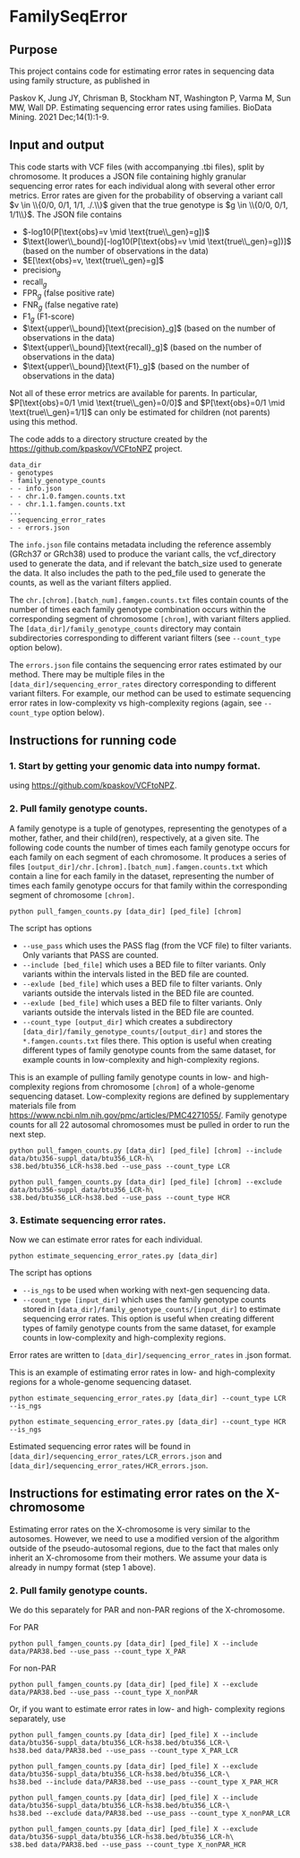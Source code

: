 # FamilySeqError

## Purpose
This project contains code for estimating error rates in sequencing data using family structure, as published in

Paskov K, Jung JY, Chrisman B, Stockham NT, Washington P, Varma M, Sun MW, Wall DP. Estimating sequencing error rates using families. BioData Mining. 2021 Dec;14(1):1-9.

## Input and output
This code starts with VCF files (with accompanying .tbi files), split by chromosome. It produces a JSON file containing highly granular sequencing error rates for each individual along with several other error metrics. Error rates are given for the probability of observing a variant call $v \in \\{0/0, 0/1, 1/1, ./.\\}$ given that the true genotype is $g \in \\{0/0, 0/1, 1/1\\}$. The JSON file contains

- $-log10(P[\text{obs}=v \mid \text{true\\_gen}=g])$
- $\text{lower\\_bound}[-log10(P[\text{obs}=v \mid \text{true\\_gen}=g])]$ (based on the number of observations in the data)
- $E[\text{obs}=v, \text{true\\_gen}=g]$
- $\text{precision}_g$
- $\text{recall}_g$
- $\text{FPR}_g$ (false positive rate)
- $\text{FNR}_g$ (false negative rate)
- $\text{F1}_g$ (F1-score)
- $\text{upper\\_bound}[\text{precision}_g]$ (based on the number of observations in the data)
- $\text{upper\\_bound}[\text{recall}_g]$ (based on the number of observations in the data)
- $\text{upper\\_bound}[\text{F1}_g]$ (based on the number of observations in the data)

Not all of these error metrics are available for parents. In particular, $P[\text{obs}=0/1 \mid \text{true\\_gen}=0/0]$ and $P[\text{obs}=0/1 \mid \text{true\\_gen}=1/1]$ can only be estimated for children (not parents) using this method.

The code adds to a directory structure created by the https://github.com/kpaskov/VCFtoNPZ project.

```
data_dir
- genotypes
- family_genotype_counts
- - info.json
- - chr.1.0.famgen.counts.txt
- - chr.1.1.famgen.counts.txt
...
- sequencing_error_rates
- - errors.json
```

The `info.json` file contains metadata including the reference assembly (GRch37 or GRch38) used to produce the variant calls, the vcf_directory used to generate the data, and if relevant the batch_size used to generate the data. It also includes the path to the ped_file used to generate the counts, as well as the variant filters applied.

The `chr.[chrom].[batch_num].famgen.counts.txt` files contain counts of the number of times each family genotype combination occurs within the corresponding segment of chromosome `[chrom]`, with variant filters applied. The `[data_dir]/family_genotype_counts` directory may contain subdirectories corresponding to different variant filters (see `--count_type` option below).

The `errors.json` file contains the sequencing error rates estimated by our method. There may be multiple files in the `[data_dir]/sequencing_error_rates` directory corresponding to different variant filters. For example, our method can be used to estimate sequencing error rates in low-complexity vs high-complexity regions (again, see `--count_type` option below).

## Instructions for running code
### 1. Start by getting your genomic data into numpy format.
using https://github.com/kpaskov/VCFtoNPZ. 

### 2. Pull family genotype counts.
A family genotype is a tuple of genotypes, representing the genotypes of a mother, father, and their child(ren), respectively, at a given site. The following code counts the number of times each family genotype occurs for each family on each segment of each chromosome. It produces a series of files `[output_dir]/chr.[chrom].[batch_num].famgen.counts.txt` which contain a line for each family in the dataset, representing the number of times each family genotype occurs for that family within the corresponding segment of chromosome `[chrom]`.

```
python pull_famgen_counts.py [data_dir] [ped_file] [chrom]
```

The script has options 
- `--use_pass` which uses the PASS flag (from the VCF file) to filter variants. Only variants that PASS are counted.
- `--include [bed_file]` which uses a BED file to filter variants. Only variants within the intervals listed in the BED file are counted.
- `--exlude [bed_file]` which uses a BED file to filter variants. Only variants outside the intervals listed in the BED file are counted.
- `--exlude [bed_file]` which uses a BED file to filter variants. Only variants outside the intervals listed in the BED file are counted.
- `--count_type [output_dir]` which creates a subdirectory `[data_dir]/family_genotype_counts/[output_dir]` and stores the `*.famgen.counts.txt` files there. This option is useful when creating different types of family genotype counts from the same dataset, for example counts in low-complexity and high-complexity regions.

This is an example of pulling family genotype counts in low- and high- complexity regions from chromosome `[chrom]` of a whole-genome sequencing dataset. Low-complexity regions are defined by supplementary materials file from https://www.ncbi.nlm.nih.gov/pmc/articles/PMC4271055/. Family genotype counts for all 22 autosomal chromosomes must be pulled in order to run the next step.

```
python pull_famgen_counts.py [data_dir] [ped_file] [chrom] --include data/btu356-suppl_data/btu356_LCR-h\
s38.bed/btu356_LCR-hs38.bed --use_pass --count_type LCR                                                                                     

python pull_famgen_counts.py [data_dir] [ped_file] [chrom] --exclude data/btu356-suppl_data/btu356_LCR-h\
s38.bed/btu356_LCR-hs38.bed --use_pass --count_type HCR
```

### 3. Estimate sequencing error rates.
Now we can estimate error rates for each individual.

```
python estimate_sequencing_error_rates.py [data_dir]
```

The script has options 
- `--is_ngs` to be used when working with next-gen sequencing data.
- `--count_type [input_dir]` which uses the family genotype counts stored in `[data_dir]/family_genotype_counts/[input_dir]` to estimate sequencing error rates. This option is useful when creating different types of family genotype counts from the same dataset, for example counts in low-complexity and high-complexity regions.

Error rates are written to `[data_dir]/sequencing_error_rates` in .json format.

This is an example of estimating error rates in low- and high-complexity regions for a whole-genome sequencing dataset.

```
python estimate_sequencing_error_rates.py [data_dir] --count_type LCR --is_ngs

python estimate_sequencing_error_rates.py [data_dir] --count_type HCR --is_ngs
```

Estimated sequencing error rates will be found in `[data_dir]/sequencing_error_rates/LCR_errors.json` and `[data_dir]/sequencing_error_rates/HCR_errors.json`.

## Instructions for estimating error rates on the X-chromosome
Estimating error rates on the X-chromosome is very similar to the autosomes. However, we need to use a modified version of the algorithm outside of the pseudo-autosomal regions, due to the fact that males only inherit an X-chromosome from their mothers. We assume your data is already in numpy format (step 1 above).

### 2. Pull family genotype counts. 

We do this separately for PAR and non-PAR regions of the X-chromosome.

For PAR

```
python pull_famgen_counts.py [data_dir] [ped_file] X --include data/PAR38.bed --use_pass --count_type X_PAR
```

For non-PAR

```
python pull_famgen_counts.py [data_dir] [ped_file] X --exclude data/PAR38.bed --use_pass --count_type X_nonPAR
```

Or, if you want to estimate error rates in low- and high- complexity regions separately, use

```
python pull_famgen_counts.py [data_dir] [ped_file] X --include data/btu356-suppl_data/btu356_LCR-hs38.bed/btu356_LCR-\
hs38.bed data/PAR38.bed --use_pass --count_type X_PAR_LCR

python pull_famgen_counts.py [data_dir] [ped_file] X --exclude data/btu356-suppl_data/btu356_LCR-hs38.bed/btu356_LCR-\
hs38.bed --include data/PAR38.bed --use_pass --count_type X_PAR_HCR

python pull_famgen_counts.py [data_dir] [ped_file] X --include data/btu356-suppl_data/btu356_LCR-hs38.bed/btu356_LCR-\
hs38.bed --exclude data/PAR38.bed --use_pass --count_type X_nonPAR_LCR

python pull_famgen_counts.py [data_dir] [ped_file] X --exclude data/btu356-suppl_data/btu356_LCR-hs38.bed/btu356_LCR-h\
s38.bed data/PAR38.bed --use_pass --count_type X_nonPAR_HCR
```





